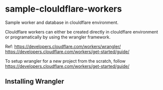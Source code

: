 # sample-clouldflare-workers

Sample worker and database in clouldflare environment.

Clouldflare workers can either be created directly in clouldflare environment or programatically by using the wrangler framework.

Ref: https://developers.cloudflare.com/workers/wrangler/
https://developers.cloudflare.com/workers/get-started/guide/

To setup wrangler for a new project from the scratch, follow https://developers.cloudflare.com/workers/get-started/guide/


## Installing Wrangler
